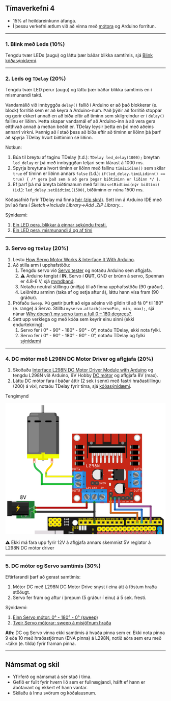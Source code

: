 ## Tímaverkefni 4

- 15% af heildareinkunn áfanga.
- Í þessu verkefni ætlum við að vinna með [mótora](https://www.instructables.com/Motors-and-Motion/) og Arduino forritun.

---

### 1. Blink með Leds (10%)

Tengdu tvær LEDs (augu) og láttu þær báðar blikka samtímis, sjá [Blink kóðasýnidæmi](https://learn.adafruit.com/adafruit-arduino-lesson-2-leds/blinking-the-led).

---

### 2. Leds og `TDelay` (20%)

Tengdu tvær LED perur (augu) og láttu þær báðar blikka samtímis en í mismunandi takti.

Vandamálið við innbyggða `delay()` fallið í Arduino er að það blokkerar (e. block) forritið sem er að keyra á Arduino-num. Það þýðir að forritið stoppar og gerir ekkert annað en að bíða eftir að tíminn sem skilgreindur er í `delay()` fallinu er liðinn. Þetta skapar vandamál ef að Arduino-inn á að vera gera eitthvað annað á meðan beðið er.
TDelay leysir þetta en þó með aðeins annarri virkni. Þannig að í stað þess að bíða eftir að tíminn er liðinn þá þarf að spyrja TDelay hvort biðtíminn sé liðinn.

Notkun:
1. Búa til breytu af taginu TDelay (t.d.): `TDelay led_delay(1000);` breytan `led_delay` er þá með innbyggðan teljari sem klárast á 1000 ms.
2. Spyrja breytuna hvort tíminn er liðinn með fallinu `timiLidinn()` sem skilar `true` ef tíminn er liðinn annars `false` (t.d.): `if(led_delay.timiLidinn() == true) { /* gera það sem á að gera þegar biðtíminn er liðinn */ }`.
3. Ef þarf þá má breyta biðtímanum með fallinu `setBidtimi(nýr biðtími)` (t.d.): `led_delay.setBidtimi(1500)`, biðtíminn er núna 1500 ms.

Kóðasafnið fyrir TDelay má finna [hér (zip skrá)](https://github.com/VESM1VS/AFANGI/raw/main/Kodi/tdelay.zip). Sett inn á Arduino IDE með því að fara í *Sketch->Include Library->Add .ZIP Library...*

Sýnidæmi:
1. [Ein LED pera, blikkar á einnar sekúndu fresti.](https://wokwi.com/projects/349788528390963795)
2. [Ein LED pera, mismunandi á og af tími](https://wokwi.com/projects/349253817043255891)

---

### 3. Servo og `TDelay` (20%)

1. Lestu [How Servo Motor Works & Interface It With Arduino](https://lastminuteengineers.com/servo-motor-arduino-tutorial/).
1. Að stilla arm í upphafstöðu:
   1. Tengdu servo við [Servo tester](https://www.allelectronics.com/item/str-110/servo-tester/1.html) og notaðu Arduino sem aflgjafa. 
   1. :warning: Arduino tengist í **IN**, Servo í **OUT**, GND er brúnn á servo, Spennan er 4.8-6 V, sjá [myndband](https://youtu.be/--bpb485i1Q?t=42).
   1. Notaðu neutral stillingu (miðja) til að finna upphafsstöðu (90 gráður). 
   1. Leiðréttu arminn (taka af og setja aftur á), láttu hann vísa fram (90 gráður). 
1. Prófaðu `Sweep`. Þú gætir þurft að eiga aðeins við gildin til að fá 0° til 180° (e. range) á Servo. Stilltu `myservo.attach(servoPin, min, max);`, sjá nánar [Why doesn’t my servo turn a full 0 – 180 degrees?](https://www.makerguides.com/servo-arduino-tutorial#attach).
1. Sett upp verklega og með kóða sem keyrir einu sinni (ekki endurtekning):
   1. Servo fer í 0° - 90° - 180° - 90° - 0°, notaðu TDelay, ekki nota fylki.
   1. Servo fer í 0° - 90° - 180° - 90° - 0°, notaðu TDelay og fylki [sýnidæmi](https://wokwi.com/projects/361071024492607489)

---

### 4. DC mótor með L298N DC Motor Driver og aflgjafa (20%)

1. Skoðaðu [Interface L298N DC Motor Driver Module with Arduino](https://lastminuteengineers.com/l298n-dc-stepper-driver-arduino-tutorial/) og tengdu L298N við Arduino, 6V Hobby [DC mótor](https://components101.com/motors/toy-dc-motor) og aflgjafa 8V (max). 
2. Láttu DC mótor fara í báðar áttir (2 sek í senn) með fastri hraðastillingu (200) á víxl, notaðu TDelay fyrir tíma, sjá [kóðasýnidæmi](https://github.com/VESM1VS/AFANGI/blob/main/Kodi/DCMotor.ino).

Tengimynd

![dc mótor og L298N](https://github.com/VESM1VS/AFANGI/blob/main/Kennsluefni/L298N_og_einn_dc.png)

:warning: Ekki má fara upp fyrir 12V á aflgjafa annars skemmist 5V reglator á L298N DC mótor driver

---

### 5. DC mótor og Servo samtímis (30%)

Eftirfarandi þarf að gerast samtímis:
1. Mótor DC með L298N DC Motor Drive snýst í eina átt á föstum hraða stöðugt. 
2. Servo fer fram og aftur í þrepum (5 gráður í einu) á 5 sek. fresti.

Sýnidæmi:
1. [Einn Servo mótor: 0° - 180° - 0° (sweep)](https://wokwi.com/projects/349792066153218642)
1. [Tveir Servo mótorar: sweep á misjöfnum hraða](https://wokwi.com/projects/349794862688633427) 

**Ath**:  DC og Servo vinna ekki samtímis á hvaða pinna sem er. Ekki nota pinna 9 eða 10 með hraðastjórnun (ENA pinna) á L298N, notið aðra sem eru með ~tákn (e. tilda) fyrir framan pinna. 

<!--
> servo.h library messes up with the Arduino pwm pins. It disables the 9 and 10 pins even we haven't connected a servo to that. We have to use pwm other than (9, 10) for the dc motor driver's enable pin.
-->

---

## Námsmat og skil
- Yfirferð og námsmat á sér stað í tíma.
- Gefið er fullt fyrir hvern lið sem er fullnægjandi, hálft ef hann er ábótavant og ekkert ef hann vantar.
- Skilaðu á Innu svörum og kóðalausnum.
